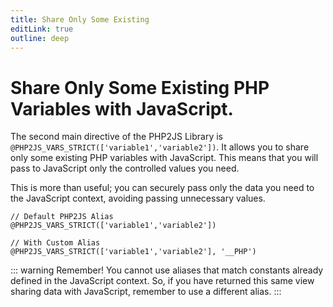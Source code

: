 ```yaml
---
title: Share Only Some Existing
editLink: true
outline: deep
---
```


# Share Only Some Existing PHP Variables with JavaScript.

The second main directive of the PHP2JS Library is `@PHP2JS_VARS_STRICT(['variable1','variable2'])`. It allows you to share only some existing PHP variables with JavaScript. This means that you will pass to JavaScript only the controlled values you need.

This is more than useful; you can securely pass only the data you need to the JavaScript context, avoiding passing unnecessary values.

```blade
// Default PHP2JS Alias
@PHP2JS_VARS_STRICT(['variable1','variable2'])

// With Custom Alias
@PHP2JS_VARS_STRICT(['variable1','variable2'], '__PHP')
```

::: warning Remember!
You cannot use aliases that match constants already defined in the JavaScript context. So, if you have returned this same view sharing data with JavaScript, remember to use a different alias.
:::